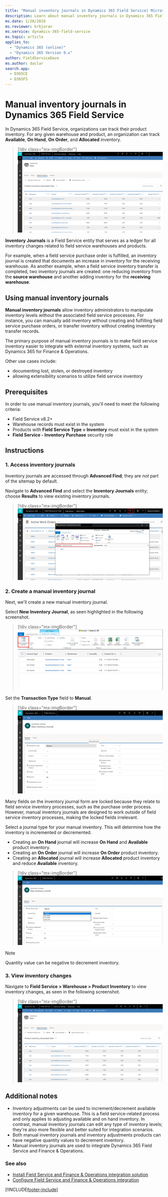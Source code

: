 ```yaml
---
title: "Manual inventory journals in Dynamics 365 Field Service| MicrosoftDocs"
description: Learn about manual inventory journals in Dynamics 365 Field Service
ms.date: 1/20/2018
ms.reviewer: krbjoran
ms.service: dynamics-365-field-service
ms.topic: article
applies_to: 
  - "Dynamics 365 (online)"
  - "Dynamics 365 Version 9.x"
author: FieldServiceDave
ms.author: daclar
search.app: 
  - D365CE
  - D365FS
---
```


# Manual inventory journals in Dynamics 365 Field Service

In Dynamics 365 Field Service, organizations can track their product inventory. For any given warehouse and product, an organization can track **Available**, **On Hand**, **On Order**, and **Allocated** inventory.

> [!div class="mx-imgBorder"]
> ![Screenshot of product inventory levels.](./media/inventory-product-inventory-levels.png)

**Inventory Journals** is a Field Service entity that serves as a ledger for all inventory changes related to field service warehouses and products. 

For example, when a field service purchase order is fulfilled, an inventory journal is created that documents an increase in inventory for the receiving warehouse. As another example, when a field service inventory transfer is completed, two inventory journals are created: one reducing inventory from the **source warehouse** and another adding inventory for the **receiving warehouse**.

## Using manual inventory journals

**Manual inventory journals** allow inventory administrators to manipulate inventory levels without the associated field service processes. For instance, you can manually add inventory without creating and fulfilling field service purchase orders, or transfer inventory without creating inventory transfer records.

The primary purpose of manual inventory journals is to make field service inventory easier to integrate with external inventory systems, such as Dynamics 365 for Finance & Operations.

Other use cases include:

- documenting lost, stolen, or destroyed inventory
- allowing extensibility scenarios to utilize field service inventory 


## Prerequisites

In order to use manual inventory journals, you'll need to meet the following criteria:

- Field Service v8.2+
- Warehouse records must exist in the system
- Products with **Field Service Type = Inventory** must exist in the system
- **Field Service - Inventory Purchase** security role

## Instructions 

### 1. Access inventory journals

Inventory journals are accessed through **Advanced Find**; they are *not* part of the sitemap by default.

Navigate to **Advanced Find** and select the **Inventory Journals** entity; choose **Results** to view existing inventory journals.

> [!div class="mx-imgBorder"]
> ![Screenshot of the advanced find window in Field SErvice.](./media/inventory-inventory-journals-advanced-find1.png)


### 2. Create a manual inventory journal

Next, we'll create a new manual inventory journal.

Select **New Inventory Journal**, as seen highlighted in the following screenshot.

> [!div class="mx-imgBorder"]
> ![Screenshot of inventory journals.](./media/inventory-inventory-journals-advanced-find.png)

Set the **Transaction Type** field to **Manual**.

> [!div class="mx-imgBorder"]
> ![Screenshot of manual inventory journal creation.](./media/inventory-create-manual-journal.png)

Many fields on the inventory journal form are locked because they relate to field service inventory processes, such as the purchase order process. However, manual inventory journals are designed to work outside of field service inventory processes, making the locked fields irrelevant. 
 
Select a journal type for your manual inventory. This will determine how the inventory is incremented or decremented.

- Creating an **On Hand** journal will increase **On Hand** and **Available** product inventory.
- Creating an **On Order** journal will increase **On Order** product inventory.
- Creating an **Allocated** journal will increase **Allocated** product inventory and reduce **Available** inventory.

> [!div class="mx-imgBorder"]
> ![Screenshot of journal type dropdown.](./media/inventory-manual-journal-type.png)

> [!Note]
> Quantity value can be negative to decrement inventory.


### 3. View inventory changes

Navigate to **Field Service > Warehouse > Product Inventory** to view inventory changes, as seen in the following screenshot.

> [!div class="mx-imgBorder"]
> ![Screenshot of product inventory tab.](./media/inventory-new-product-inventory-levels.png)

## Additional notes

- Inventory adjustments can be used to increment/decrement available inventory for a given warehouse. This is a field service-related process and only applies to adjusting available and on hand inventory. In contrast, manual inventory journals can edit any type of inventory levels; they're also more flexible and better suited for integration scenarios.
- Both manual inventory journals and inventory adjustments products can have negative quantity values to decrement inventory.
- Manual inventory journals are used to integrate Dynamics 365 Field Service and Finance & Operations. 



### See also
- [Install Field Service and Finance & Operations integration solution](https://appsource.microsoft.com/product/dynamics-365/mscrm.p2cfieldserviceintegration?tab=Overview)
- [Configure Field Service and Finance & Operations integration](/dynamics365/unified-operations/supply-chain/sales-marketing/field-service)


[!INCLUDE[footer-include](../includes/footer-banner.md)]